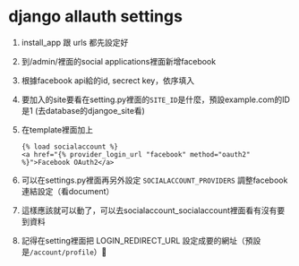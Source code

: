# django allauth settings

1. install_app 跟 urls 都先設定好
2. 到/admin/裡面的social applications裡面新增facebook
3. 根據facebook api給的id, secrect key，依序填入
4. 要加入的site要看在setting.py裡面的`SITE_ID`是什麼，預設example.com的ID是1 (去database的djangoe_site看)
5. 在template裡面加上
	
	```
	{% load socialaccount %}
	<a href="{% provider_login_url "facebook" method="oauth2" %}">Facebook OAuth2</a>
	```

6. 可以在settings.py裡面再另外設定 `SOCIALACCOUNT_PROVIDERS` 調整facebook連結設定（看document）

7. 這樣應該就可以動了，可以去socialaccount_socialaccount裡面看有沒有要到資料
8. 記得在setting裡面把 LOGIN_REDIRECT_URL 設定成要的網址（預設是`/account/profile`）